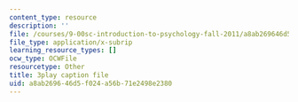 ```yaml
---
content_type: resource
description: ''
file: /courses/9-00sc-introduction-to-psychology-fall-2011/a8ab269646d5f024a56b71e2498e2380_v4ur5mna060.srt
file_type: application/x-subrip
learning_resource_types: []
ocw_type: OCWFile
resourcetype: Other
title: 3play caption file
uid: a8ab2696-46d5-f024-a56b-71e2498e2380
---
```

